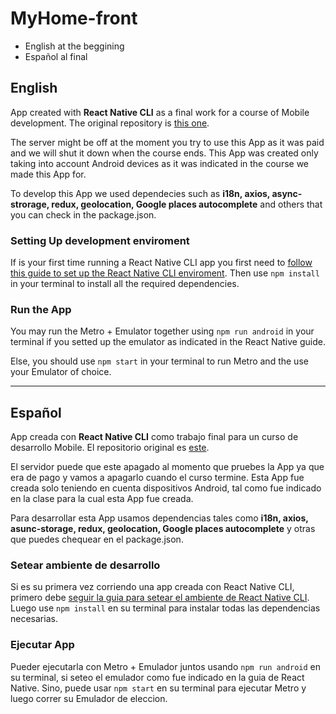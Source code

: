 # MyHome-front
- English at the beggining
- Español al final

## English
App created with **React Native CLI** as a final work for a course of Mobile development. The original repository is [this one](https://github.com/FranGR30/aplicacionesDistribuidas-frontEnd).

The server might be off at the moment you try to use this App as it was paid and we will shut it down when the course ends. This App was created only taking into account Android devices as it was indicated in the course we made this App for.

To develop this App we used dependecies such as **i18n, axios, async-strorage, redux, geolocation, Google places autocomplete** and others that you can check in the package.json. 

### Setting Up development enviroment
If is your first time running a React Native CLI app you first need to [follow this guide to set up the React Native CLI enviroment](https://reactnative.dev/docs/environment-setup?guide=native).
Then use `npm install` in your terminal to install all the required dependencies.

### Run the App
You may run the Metro + Emulator together using `npm run android` in your terminal if you setted up the emulator as indicated in the React Native guide.

Else, you should use `npm start` in your terminal to run Metro and the use your Emulator of choice.

___

## Español
App creada con **React Native CLI** como trabajo final para un curso de desarrollo Mobile. El repositorio original es [este](https://github.com/FranGR30/aplicacionesDistribuidas-frontEnd).

El servidor puede que este apagado al momento que pruebes la App ya que era de pago y vamos a apagarlo cuando el curso termine. Esta App fue creada solo teniendo en cuenta dispositivos Android, tal como fue indicado en la clase para la cual esta App fue creada.

Para desarrollar esta App usamos dependencias tales como **i18n, axios, asunc-storage, redux, geolocation, Google places autocomplete** y otras que puedes chequear en el package.json.

### Setear ambiente de desarrollo
Si es su primera vez corriendo una app creada con React Native CLI, primero debe [seguir la guia para setear el ambiente de React Native CLI](https://reactnative.dev/docs/environment-setup?guide=native).
Luego use `npm install` en su terminal para instalar todas las dependencias necesarias.

### Ejecutar App
Pueder ejecutarla con Metro + Emulador juntos usando `npm run android` en su terminal, si seteo el emulador como fue indicado en la guia de React Native.
Sino, puede usar `npm start` en su terminal para ejecutar Metro y luego correr su Emulador de eleccion.
